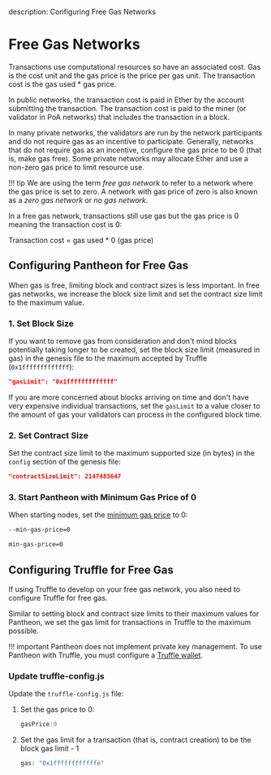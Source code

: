 description: Configuring Free Gas Networks 
<!--- END of page meta data -->

# Free Gas Networks 

Transactions use computational resources so have an associated cost. Gas is the cost unit and the gas 
price is the price per gas unit. The transaction cost is the gas used * gas price. 

In public networks, the transaction cost is paid in Ether by the account submitting the transaction.
The transaction cost is paid to the miner (or validator in PoA networks) that includes the transaction in a block.  

In many private networks, the validators are run by the network participants and do not require gas as an 
incentive to participate.  Generally, networks that do not require gas as an incentive, configure the gas price to be 0 (that is, make gas free). 
Some private networks may allocate Ether and use a non-zero gas price to limit resource use.  

!!! tip
    We are using the term _free gas network_ to refer to a network where the gas price is set to zero. 
    A network with gas price of zero is also known as a _zero gas network_ or _no gas network_. 

In a free gas network, transactions still use gas but the gas price is 0 meaning the transaction cost is 0:

Transaction cost = gas used * 0 (gas price)    

## Configuring Pantheon for Free Gas 

When gas is free, limiting block and contract sizes is less important. In free gas networks, we increase the 
block size limit and set the contract size limit to the maximum value.   

### 1. Set Block Size 

If you want to remove gas from consideration and don't mind blocks potentially taking longer 
to be created, set the block size limit (measured in gas) in the genesis file to the maximum accepted by Truffle (`0x1fffffffffffff`): 

```json
"gasLimit": "0x1fffffffffffff"
```

If you are more concerned about blocks arriving on time and don't have very expensive individual transactions, set the 
`gasLimit` to a value closer to the amount of gas your validators can process in the configured block time.

### 2. Set Contract Size 

Set the contract size limit to the maximum supported size (in bytes) in the `config` section of the genesis file:

```json
"contractSizeLimit": 2147483647
```

### 3. Start Pantheon with Minimum Gas Price of 0 

When starting nodes, set the [minimum gas price](../Reference/Pantheon-CLI-Syntax.md#min-gas-price) to 0: 

```bash tab="Command Line"
--min-gas-price=0
```

```bash tab="Configuration File"
min-gas-price=0
```

## Configuring Truffle for Free Gas 

If using Truffle to develop on your free gas network, you also need to configure Truffle for free gas.

Similar to setting block and contract size limits to their maximum values for Pantheon, we set the 
gas limit for transactions in Truffle to the maximum possible. 

!!! important
    Pantheon does not implement private key management. To use Pantheon with Truffle, you must configure 
    a [Truffle wallet](../Using-Pantheon/Truffle.md).


### Update truffle-config.js

Update the `truffle-config.js` file: 

1. Set the gas price to 0: 

    ```js
    gasPrice:0
    ```

1. Set the gas limit for a transaction (that is, contract creation) to be the block gas limit - 1

    ```js
    gas: "0x1ffffffffffffe"
    ``` 
